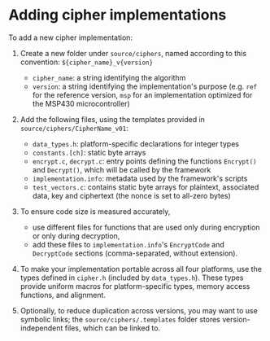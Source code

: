 Adding cipher implementations
=============================

To add a new cipher implementation:

1. Create a new folder under `source/ciphers`, named according to this
   convention: `${cipher_name}_v{version}`
    - `cipher_name`: a string identifying the algorithm
    - `version`: a string identifying the implementation's purpose
      (e.g. `ref` for the reference version, `msp` for an
      implementation optimized for the MSP430 microcontroller)

2. Add the following files, using the templates provided in
   `source/ciphers/CipherName_v01`:
    - `data_types.h`: platform-specific declarations for integer types
    - `constants.[ch]`: static byte arrays
    - `encrypt.c`, `decrypt.c`: entry points defining the functions
      `Encrypt()` and `Decrypt()`, which will be called by the
      framework
    - `implementation.info`: metadata used by the framework's scripts
    - `test_vectors.c`: contains static byte arrays for plaintext,
      associated data, key and ciphertext (the nonce is set to
      all-zero bytes)

3. To ensure code size is measured accurately,
    - use different files for functions that are used only during
      encryption or only during decryption,
    - add these files to `implementation.info`'s `EncryptCode` and
      `DecryptCode` sections (comma-separated, without extension).

4. To make your implementation portable across all four platforms, use
   the types defined in `cipher.h` (included by `data_types.h`). These
   types provide uniform macros for platform-specific types, memory
   access functions, and alignment.

5. Optionally, to reduce duplication across versions, you may want to
   use symbolic links; the `source/ciphers/.templates` folder stores
   version-independent files, which can be linked to.
